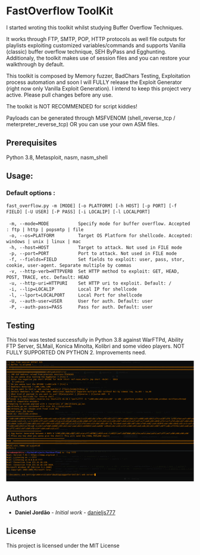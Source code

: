 # FastOverflow ToolKit
I started wroting this toolkit whilst studying Buffer Overflow Techniques.

It works through FTP, SMTP, POP, HTTP protocols as well file outputs for playlists exploiting customized variables/commands and supports Vanilla (classic) buffer overflow technique, SEH ByPass and Egghunting. Additionaly, the toolkit makes use of session files and you can restore your walkthrough by default.  

This toolkit is composed by Memory fuzzer, BadChars Testing, Exploitation process automation and soon I will FULLY release the Exploit Generator (right now only Vanilla Exploit Generation). I intend to keep this project very active. Please pull changes before any use.

The toolkit is NOT RECOMMENDED for script kiddies! 


Payloads can be generated through MSFVENOM (shell_reverse_tcp / meterpreter_reverse_tcp) OR you can use your own ASM files.
## Prerequisites

Python 3.8, Metasploit, nasm, nasm_shell

## Usage: 
### Default options :  

```
fast_overflow.py -m [MODE] [-o PLATFORM] [-h HOST] [-p PORT] [-f FIELD] [-U USER] [-P PASS] [-i LOCALIP] [-l LOCALPORT] 

 -m, --mode=MODE           Specify mode for buffer overflow. Accepted : ftp | http | popsmtp | file
 -o, --os=PLATFORM         Target OS Platform for shellcode. Accepted: windows | unix | linux | mac
 -h, --host=HOST           Target to attack. Not used in FILE mode
 -p, --port=PORT           Port to attack. Not used in FILE mode
 -f, --fields=FIELD        Set fields to exploit: user, pass, stor, cookie, user-agent. Separate multiple by commas
 -v, --http-verb=HTTPVERB  Set HTTP method to exploit: GET, HEAD, POST, TRACE, etc. Default: HEAD
 -u, --http-uri=HTTPURI    Set HTTP uri to exploit. Default: /
 -i, --lip=LOCALIP         Local IP for shellcode
 -l, --lport=LOCALPORT     Local Port for shellcode
 -U, --auth-user=USER      User for auth. Default: user
 -P, --auth-pass=PASS      Pass for auth. Default: user
```
## Testing

This tool was tested successfully in Python 3.8 against WarFTPd, Ability FTP Server, SLMail, Konica Minolta, Kolibri and some video players.
NOT FULLY SUPPORTED ON PYTHON 2. Improvements need.

![alt text](https://github.com/danieljs777/fastoverflowtk/blob/master/egghunting.png?raw=true)

## Authors

* **Daniel Jordão** - *Initial work* - [danieljs777](https://github.com/danieljs777)

## License

This project is licensed under the MIT License
